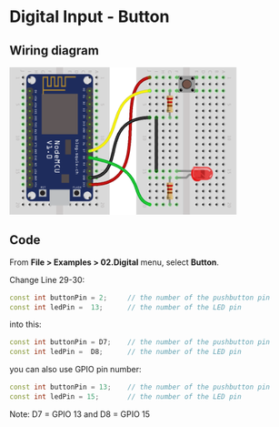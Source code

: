 # Digital Input - Button

## Wiring diagram

<img src="nodemcu_button.png" width="400" />

## Code
From __File > Examples > 02.Digital__ menu, select __Button__.

Change Line 29-30:
```C++
const int buttonPin = 2;     // the number of the pushbutton pin
const int ledPin =  13;      // the number of the LED pin
```

into this:
```C++
const int buttonPin = D7;    // the number of the pushbutton pin
const int ledPin =  D8;      // the number of the LED pin
```

you can also use GPIO pin number:
```C++
const int buttonPin = 13;    // the number of the pushbutton pin
const int ledPin = 15;       // the number of the LED pin
```

Note: D7 = GPIO 13 and D8 = GPIO 15
